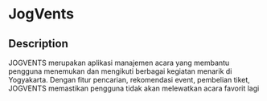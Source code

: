 # JogVents

## Description

JOGVENTS merupakan aplikasi manajemen acara yang membantu 
pengguna menemukan dan mengikuti berbagai kegiatan menarik 
di Yogyakarta. Dengan fitur pencarian, rekomendasi event, 
pembelian tiket, JOGVENTS memastikan pengguna tidak akan 
melewatkan acara favorit lagi
